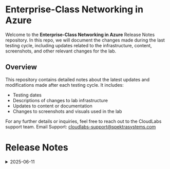 # Enterprise-Class Networking in Azure

Welcome to the **Enterprise-Class Networking in Azure** Release Notes repository. In this repo, we will document the changes made during the last testing cycle, including updates related to the infrastructure, content, screenshots, and other relevant changes for the lab.

## Overview

This repository contains detailed notes about the latest updates and modifications made after each testing cycle. It includes:

- Testing dates
- Descriptions of changes to lab infrastructure
- Updates to content or documentation
- Changes to screenshots and visuals used in the lab

For any further details or inquiries, feel free to reach out to the CloudLabs support team. Email Support: cloudlabs-support@spektrasystems.com

# Release Notes

<details>
  <summary>2025-06-11</summary>

### Release Date: 2025-06-11
  
- **Testing Date**: 2025-06-11

## Infrastructure Changes

- 

## Content Changes

- **Change**:


## Screenshot Updates

- **Change**: Updated Screenshots as per the lates UI changes.

## Validation

  NA

## Testing Notes

- **Test Validation Summary**: Validations are up to date as per the latest updates.

---
</details>

